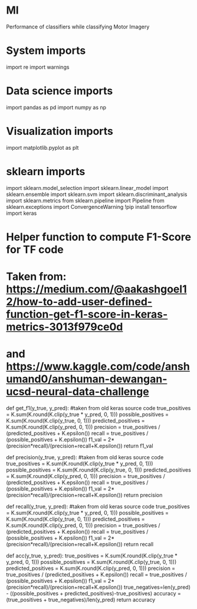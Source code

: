 # MI
Performance of classifiers while classifying Motor Imagery
# System imports
import re
import warnings
# Data science imports
import pandas as pd 
import numpy as np 
# Visualization imports
import matplotlib.pyplot as plt 
# sklearn imports
import sklearn.model_selection 
import sklearn.linear_model
import sklearn.ensemble
import sklearn.svm
import sklearn.discriminant_analysis
import sklearn.metrics
from sklearn.pipeline import Pipeline
from sklearn.exceptions import ConvergenceWarning
!pip install tensorflow 
import keras
# Helper function to compute F1-Score for TF code
# Taken from: https://medium.com/@aakashgoel12/how-to-add-user-defined-function-get-f1-score-in-keras-metrics-3013f979ce0d
# and https://www.kaggle.com/code/anshumand0/anshuman-dewangan-ucsd-neural-data-challenge
def get_f1(y_true, y_pred): #taken from old keras source code
    true_positives = K.sum(K.round(K.clip(y_true * y_pred, 0, 1)))
    possible_positives = K.sum(K.round(K.clip(y_true, 0, 1)))
    predicted_positives = K.sum(K.round(K.clip(y_pred, 0, 1)))
    precision = true_positives / (predicted_positives + K.epsilon())
    recall = true_positives / (possible_positives + K.epsilon())
    f1_val = 2*(precision*recall)/(precision+recall+K.epsilon())
    return f1_val

def precision(y_true, y_pred): #taken from old keras source code
    true_positives = K.sum(K.round(K.clip(y_true * y_pred, 0, 1)))
    possible_positives = K.sum(K.round(K.clip(y_true, 0, 1)))
    predicted_positives = K.sum(K.round(K.clip(y_pred, 0, 1)))
    precision = true_positives / (predicted_positives + K.epsilon())
    recall = true_positives / (possible_positives + K.epsilon())
    f1_val = 2*(precision*recall)/(precision+recall+K.epsilon())
    return precision

def recall(y_true, y_pred): #taken from old keras source code
    true_positives = K.sum(K.round(K.clip(y_true * y_pred, 0, 1)))
    possible_positives = K.sum(K.round(K.clip(y_true, 0, 1)))
    predicted_positives = K.sum(K.round(K.clip(y_pred, 0, 1)))
    precision = true_positives / (predicted_positives + K.epsilon())
    recall = true_positives / (possible_positives + K.epsilon())
    f1_val = 2*(precision*recall)/(precision+recall+K.epsilon())
    return recall

def acc(y_true, y_pred): 
    true_positives = K.sum(K.round(K.clip(y_true * y_pred, 0, 1)))
    possible_positives = K.sum(K.round(K.clip(y_true, 0, 1)))
    predicted_positives = K.sum(K.round(K.clip(y_pred, 0, 1)))
    precision = true_positives / (predicted_positives + K.epsilon())
    recall = true_positives / (possible_positives + K.epsilon())
    f1_val = 2*(precision*recall)/(precision+recall+K.epsilon())
    true_negatives=len(y_pred) - ((possible_positives + predicted_positives)-true_positives)
    accuracy = (true_positives + true_negatives)/len(y_pred)
    return accuracy            
